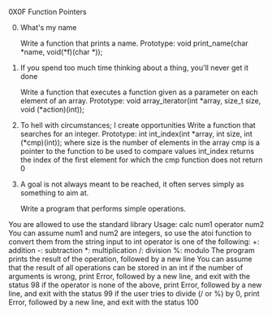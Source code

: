 0X0F Function Pointers

0. What's my name

	Write a function that prints a name.
		Prototype: void print_name(char *name, void(*f)(char *));

1. If you spend too much time thinking about a thing, you'll never get it done

	Write a function that executes a function given as a parameter on each element of an array.
		Prototype: void array_iterator(int *array, size_t size, void (*action)(int));

2. To hell with circumstances; I create opportunities
	Write a function that searches for an integer.
		Prototype: int int_index(int *array, int size, int (*cmp)(int));
		where size is the number of elements in the array
		cmp is a pointer to the function to be used to compare values
		int_index returns the index of the first element for which the cmp function does not return 0

3. A goal is not always meant to be reached, it often serves simply as something to aim at.

	Write a program that performs simple operations.

You are allowed to use the standard library
Usage: calc num1 operator num2
You can assume num1 and num2 are integers, so use the atoi function to convert them from the string input to int
operator is one of the following:
+: addition
-: subtraction
*: multiplication
/: division
%: modulo
The program prints the result of the operation, followed by a new line
You can assume that the result of all operations can be stored in an int
if the number of arguments is wrong, print Error, followed by a new line, and exit with the status 98
if the operator is none of the above, print Error, followed by a new line, and exit with the status 99
if the user tries to divide (/ or %) by 0, print Error, followed by a new line, and exit with the status 100
